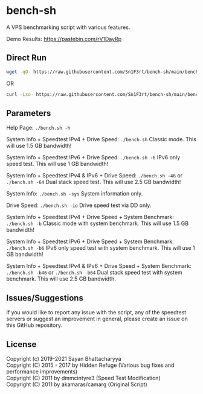 # bench-sh

A VPS benchmarking script with various features.

Demo Results: https://pastebin.com/rV1DayRp

## Direct Run

```sh
wget -qO- https://raw.githubusercontent.com/Sn1F3rt/bench-sh/main/bench.sh | bash
```
OR
```sh
curl -Lso- https://raw.githubusercontent.com/Sn1F3rt/bench-sh/main/bench.sh | bash
```

## Parameters

Help Page:
`./bench.sh -h`

System Info + Speedtest IPv4 + Drive Speed:
`./bench.sh`
Classic mode. This will use 1.5 GB bandwidth!

System Info + Speedtest IPv6 + Drive Speed:
`./bench.sh -6`
IPv6 only speed test. This will use 1 GB bandwidth!

System Info + Speedtest IPv4 & IPv6 + Drive Speed:
`./bench.sh -46` or `./bench.sh -64`
Dual stack speed test. This will use 2.5 GB bandwidth!

System Info:
`./bench.sh -sys`
System information only.

Drive Speed:
`./bench.sh -io`
Drive speed test via DD only.

System Info + Speedtest IPv4 + Drive Speed + System Benchmark:
`./bench.sh -b`
Classic mode with system benchmark. This will use 1.5 GB bandwidth!

System Info + Speedtest IPv6 + Drive Speed + System Benchmark:
`./bench.sh -b6`
IPv6 only speed test with system benchmark. This will use 1 GB bandwidth!

System Info + Speedtest IPv4 & IPv6 + Drive Speed + System Benchmark:
`./bench.sh -b46` or `./bench.sh -b64`
Dual stack speed test with system benchmark. This will use 2.5 GB bandwidth.

## Issues/Suggestions

If you would like to report any issue with the script, any of the speedtest servers or suggest an improvement in general, please create an issue on this GitHub repository. 

## License

Copyright (c) 2019-2021 Sayan Bhattacharyya  
Copyright (C) 2015 - 2017 by Hidden Refuge (Various bug fixes and performance improvements)  
Copyright (C) 2011 by dmmcintyre3 (Speed Test Modification)  
Copyright (C) 2011 by akamaras/camarg (Original Script)  
